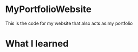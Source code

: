 # MyPortfolioWebsite
This is the code for my website that also acts as my portfolio

# What I learned

